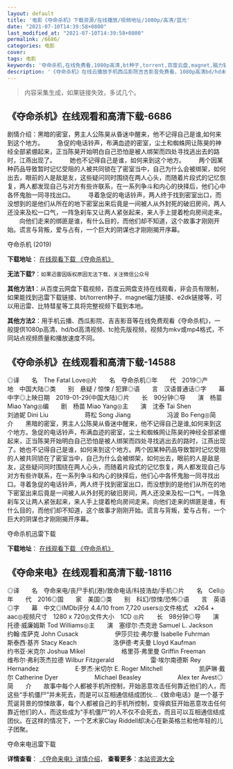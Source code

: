 ```yaml
---
layout: default
title: '电影《夺命杀机》下载资源/在线播放/视频地址/1080p/高清/蓝光'
date: "2021-07-10T14:39:58+0800"
last_modified_at: "2021-07-10T14:39:58+0800"
permalink: /6686/
categories: 电影
cover:
tags: 电影
keywords: '夺命杀机,在线免费看,1080p高清,bt种子,torrent,百度云盘,magnet,磁力链,迅雷下载资源'
description: '《夺命杀机》在线云播放手机西瓜影院吉吉影音免费看，1080p高清bd/hd未删减完整版和tc抢先枪版，mkv/mp4格式，附带bt/torrent种子、magnet/磁力链、百度云盘、网盘资源迅雷下载链接'
---
```


>内容采集生成，如果链接失效，多试几个。


## 《夺命杀机》在线观看和高清下载-6686

剧情介绍：黑暗的密室，男主人公陈昊从昏迷中醒来，他不记得自己是谁,如何来到这个地方。 　　急促的电话铃声，布满血迹的密室，尘土和蜘蛛网让陈昊的神经全部紧绷起来，正当陈昊开始明白自己恐怕是被人绑架而四处寻找逃出去的路时，江燕出现了。 　　她也不记得自己是谁，如何来到这个地方。 　　两个因某种药品导致暂时记忆受阻的人被共同锁在了密室当中，自己为什么会被绑架，如何出去，眼前的人是敌是友，这些疑问同时围绕在两人心头，而随着片段式的记忆恢复，两人都发现自己与对方有些许联系，在一系列争斗和内心的抉择后，他们心中各怀鬼胎一同寻找出口。 　　寻着急促的电话铃声，两人终于找到密室出口，而没想到的是他们从所在的地下密室出来后竟是一间被人从外封死的破旧房间，两人还没来及松一口气，一阵急刹车又让两人紧张起来，来人手上提着枪向房间走来。 　　向他们走来的绑匪是谁，有什么目的，而他们却不知道，这个故事才刚刚开始。谎言与背叛，爱与占有，一个巨大的阴谋也才刚刚揭开序幕。


夺命杀机 (2019)

**下载地址**： [在线观看下载 《夺命杀机》](https://www.btbtdy.me/btdy/dy14529.html) 


**无法下载?**：`如果迅雷因版权原因无法下载，关注微信公众号 `

**其他方法1**：从百度云网盘下载视频，百度云网盘支持在线观看，非会员有限制，如果能找到迅雷下载链接、bt/torrent种子、magnet磁力链接、e2dk链接等，可以用迅雷、比特彗星等工具将完整视频下载到本地。

**其他方法2**：用手机云播、西瓜影院、吉吉影音等在线免费观看《夺命杀机》，一般提供1080p高清、hd/bd高清视频、tc抢先版视频，视频为mkv或mp4格式，不同站点视频质量和播放速度不同。


## 《夺命杀机》在线观看和高清下载-14588

◎译　　名　The Fatal Love◎片　　名　夺命杀机◎年　　代　2019◎产　　地　中国大陆◎类　　别　悬疑 / 惊悚 / 犯罪◎语　　言　汉语普通话◎字　　幕　中字◎上映日期　2019-01-29(中国大陆)◎片　　长　90分钟◎导　　演　杨苗 Miao Yang◎编　　剧　杨苗 Miao Yang◎主　　演　沈泰 Tai Shen　　　　　　刘迪妮 Dini Liu　　　　　　蒋松 Song Jiang　　　　　　冯波 Bo Feng◎简　　介　　黑暗的密室，男主人公陈昊从昏迷中醒来，他不记得自己是谁,如何来到这个地方。急促的电话铃声，布满血迹的密室，尘土和蜘蛛网让陈昊的神经全部紧绷起来，正当陈昊开始明白自己恐怕是被人绑架而四处寻找逃出去的路时，江燕出现了。她也不记得自己是谁，如何来到这个地方。两个因某种药品导致暂时记忆受阻的人被共同锁在了密室当中，自己为什么会被绑架，如何出去，眼前的人是敌是友，这些疑问同时围绕在两人心头，而随着片段式的记忆恢复，两人都发现自己与对方有些许联系，在一系列争斗和内心的抉择后，他们心中各怀鬼胎一同寻找出口。寻着急促的电话铃声，两人终于找到密室出口，而没想到的是他们从所在的地下密室出来后竟是一间被人从外封死的破旧房间，两人还没来及松一口气，一阵急刹车又让两人紧张起来，来人手上提着枪向房间走来。向他们走来的绑匪是谁，有什么目的，而他们却不知道，这个故事才刚刚开始。谎言与背叛，爱与占有，一个巨大的阴谋也才刚刚揭开序幕。


夺命杀机迅雷下载

**下载地址**： [在线观看下载 《夺命杀机》](https://www.993dy.com//vod-detail-id-34362.html) 


## 《夺命来电》在线观看和高清下载-18116

◎译　　名　夺命来电/丧尸手机(港)/致命电话/科技浩劫/手机◎片　　名　Cell◎年　　代　2016◎国　　家　美国◎类　　别　科幻/惊悚/恐怖◎语　　言　英语◎字　　幕　中文◎IMDb评分 4.4/10 from 7,720 users◎文件格式　x264 + aac◎视频尺寸　1280 x 720◎文件大小　1CD ◎片　　长　98分钟◎导　　演　托德·威廉姆斯 Tod Williams◎主　　演　塞缪尔·杰克逊 Samuel L. Jackson　　　　　　约翰·库萨克 John Cusack　　　　　　伊莎贝拉·弗尔曼 Isabelle Fuhrman　　　　　　斯泰西·基齐 Stacy Keach　　　　　　洛伊德·考夫曼 Lloyd Kaufman　　　　　　约书亚·米克尔 Joshua Mikel　　　　　　格里芬·弗里曼 Griffin Freeman　　　　　　维布尔·弗利茨杰拉德 Wilbur Fitzgerald　　　　　　雷·埃尔南德斯 Rey Hernandez　　　　　　E·罗杰·米切尔 E. Roger Mitchell　　　　　　凯萨琳·戴尔 Catherine Dyer　　　　　　Michael Beasley　　　　　　Alex ter Avest◎简　　介　　故事中每个人都被手机所控制，开始恶意攻击任何靠近他们的人，而这些“手机僵尸”并未死去，而是可以互相通信结成团伙…《致命电话》是一个基于荒诞背景的惊悚故事，每个人都被自己的手机所控制，变得疯狂开始恶意攻击任何靠近他们的人，而这些成为“手机僵尸”的人不仅不会死去，而且可以互相通信结成团伙。在这样的情况下，一个艺术家Clay Riddell却决心在新英格兰和他年轻的儿子团聚。


夺命来电迅雷下载

**详情查看**： [《夺命来电》详情介绍](/movie/18116/)， **查看更多**：[本站资源大全](/movie/t/all/)


